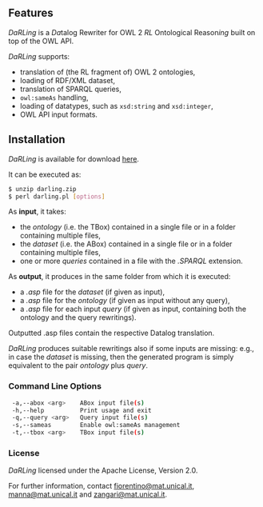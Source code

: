 ## Features

*DaRLing* is a *Da*talog Rewriter for OWL 2 *RL* Ontological Reason*ing* built on top of the OWL API.

*DaRLing* supports:  
  - translation of (the RL fragment of) OWL 2 ontologies,
  - loading of RDF/XML dataset,
  - translation of SPARQL queries,
  - `owl:sameAs` handling,
  - loading of datatypes, such as `xsd:string` and `xsd:integer`,
  - OWL API input formats.

## Installation

*DaRLing* is available for download [here](https://github.com/DeMaCS-UNICAL/DaRLing/releases).

It can be executed as:

```sh
$ unzip darling.zip 
$ perl darling.pl [options]
```

As **input**, it takes:
  - the *ontology* (i.e. the TBox) contained in a single file or in a folder containing multiple files,
  - the *dataset* (i.e. the ABox) contained in a single file or in a folder containing multiple files,
  - one or more *queries* contained in a file with the *.SPARQL* extension.

As **output**, it produces in the same folder from which it is executed:
  - a *.asp* file for the *dataset* (if given as input),
  - a *.asp* file for the *ontology* (if given as input without any query),
  - a *.asp* file for each input *query* (if given as input, containing both the ontology and the query rewritings).

Outputted .asp files contain the respective Datalog translation.

*DaRLing* produces suitable rewritings also if some inputs are missing: e.g., in case the *dataset* is missing, then the generated program is simply equivalent to the pair *ontology* plus *query*. 

### Command Line Options

```sh
 -a,--abox <arg>    ABox input file(s) 
 -h,--help          Print usage and exit
 -q,--query <arg>   Query input file(s)
 -s,--sameas        Enable owl:sameAs management
 -t,--tbox <arg>    TBox input file(s)
```

### License

*DaRLing* licensed under the Apache License, Version 2.0. 

For further information, contact fiorentino@mat.unical.it, manna@mat.unical.it and zangari@mat.unical.it.
